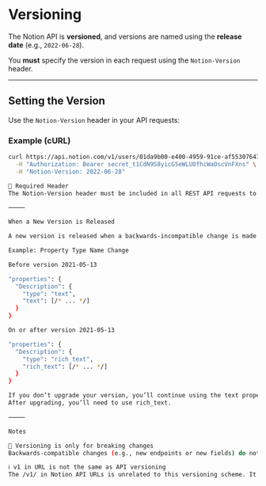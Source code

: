 # Versioning

The Notion API is **versioned**, and versions are named using the **release date** (e.g., `2022-06-28`).

You **must** specify the version in each request using the `Notion-Version` header.

---

## Setting the Version

Use the `Notion-Version` header in your API requests:

### Example (cURL)

```bash
curl https://api.notion.com/v1/users/01da9b00-e400-4959-91ce-af55307647e5 \
  -H "Authorization: Bearer secret_t1CdN9S8yicG5eWLUOfhcWaOscVnFXns" \
  -H "Notion-Version: 2022-06-28"

🚧 Required Header
The Notion-Version header must be included in all REST API requests to ensure the response matches what your integration expects.

⸻

When a New Version is Released

A new version is released when a backwards-incompatible change is made.

Example: Property Type Name Change

Before version 2021-05-13

"properties": {
  "Description": {
    "type": "text",
    "text": [/* ... */]
  }
}

On or after version 2021-05-13

"properties": {
  "Description": {
    "type": "rich_text",
    "rich_text": [/* ... */]
  }
}

If you don’t upgrade your version, you’ll continue using the text property.
After upgrading, you’ll need to use rich_text.

⸻

Notes

📘 Versioning is only for breaking changes
Backwards-compatible changes (e.g., new endpoints or new fields) do not require a new version.

ℹ️ v1 in URL is not the same as API versioning
The /v1/ in Notion API URLs is unrelated to this versioning scheme. It will remain unchanged.

